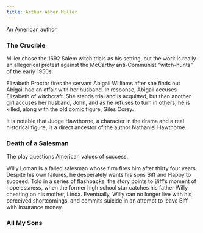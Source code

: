 ```yaml
---
title: Arthur Asher Miller
---
```


An [American](../index.html) author.

### The Crucible

Miller chose the 1692 Salem witch trials as his setting, but the work is really an allegorical protest against the McCarthy anti-Communist "witch-hunts" of the early 1950s.

Elizabeth Proctor fires the servant Abigail Williams after she finds out Abigail had an affair with her husband. In response, Abigail accuses Elizabeth of witchcraft. She stands trial and is acquitted, but then another girl accuses her husband, John, and as he refuses to turn in others, he is killed, along with the old comic figure, Giles Corey.

It is notable that Judge Hawthorne, a character in the drama and a real historical figure, is a direct ancestor of the author Nathaniel Hawthorne.

### Death of a Salesman

The play questions American values of success.

Willy Loman is a failed salesman whose firm fires him after thirty four years. Despite his own failures, he desperately wants his sons Biff and Happy to succeed. Told in a series of flashbacks, the story points to Biff's moment of hopelessness, when the former high school star catches his father Willy cheating on his mother, Linda. Eventually, Willy can no longer live with his perceived shortcomings, and commits suicide in an attempt to leave Biff with insurance money.

### All My Sons
